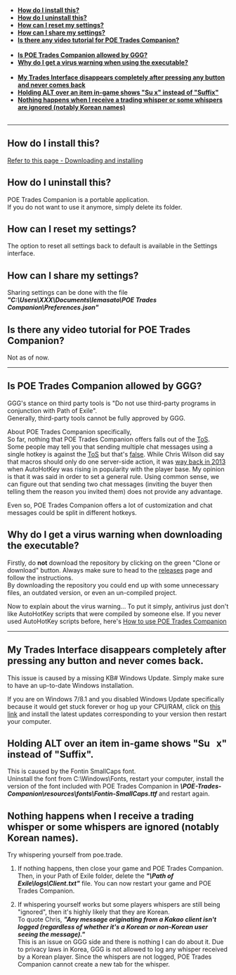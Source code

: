 - [**How do I install this?**](#how-do-i-install-this)  
- [**How do I uninstall this?**](#how-do-i-uninstall-this)  
- [**How can I reset my settings?**](#how-can-i-reset-my-settings)  
- [**How can I share my settings?**](#how-can-i-share-my-settings)  
- [**Is there any video tutorial for POE Trades Companion?**](#is-there-any-video-tutorial-for-poe-trades-companion)  
&nbsp;  
- [**Is POE Trades Companion allowed by GGG?**](#is-poe-trades-companion-allowed-by-ggg)  
- [**Why do I get a virus warning when using the executable?**](#why-do-i-get-a-virus-warning-when-downloading-the-executable)  
&nbsp;  
- [**My Trades Interface disappears completely after pressing any button and never comes back**](#my-trades-interface-disappears-completely-after-pressing-any-button-and-never-comes-back)  
- [**Holding ALT over an item in-game shows "Su   x" instead of "Suffix"**](#holding-alt-over-an-item-in-game-shows-sux-instead-of-suffix)  
- [**Nothing happens when I receive a trading whisper or some whispers are ignored (notably Korean names)**](#nothing-happens-when-i-receive-a-trading-whisper-or-some-whispers-are-ignored-notably-korean-names)  
&nbsp;  

***

## How do I install this?  
[Refer to this page - Downloading and installing](https://lemasato.github.io/POE-Trades-Companion/#downloading-and-installing)  

## How do I uninstall this?  
POE Trades Companion is a portable application.  
If you do not want to use it anymore, simply delete its folder.  

## How can I reset my settings?  
The option to reset all settings back to default is available in the Settings interface.  

## How can I share my settings?  
Sharing settings can be done with the file ***"C:\Users\XXX\Documents\lemasato\POE Trades Companion\Preferences.json"***  

## Is there any video tutorial for POE Trades Companion?  
Not as of now.  

***

## Is POE Trades Companion allowed by GGG?  
GGG's stance on third party tools is "Do not use third-party programs in conjunction with Path of Exile".  
Generally, third-party tools cannot be fully approved by GGG.  

About POE Trades Companion specifically,  
So far, nothing that POE Trades Companion offers falls out of the [ToS](https://www.pathofexile.com/legal/terms-of-use-and-privacy-policy).  
Some people may tell you that sending multiple chat messages using a single hotkey is against the [ToS](https://www.pathofexile.com/legal/terms-of-use-and-privacy-policy) but that's [false](https://www.pathofexile.com/legal/terms-of-use-and-privacy-policy). While Chris Wilson did say that macros should only do one server-side action, it was [way back in 2013](https://www.pathofexile.com/forum/view-thread/473902/page/5#p4197749) when AutoHotKey was rising in popularity with the player base. My opinion is that it was said in order to set a general rule. Using common sense, we can figure out that sending two chat messages (inviting the buyer then telling them the reason you invited them) does not provide any advantage.  

Even so, POE Trades Companion offers a lot of customization and chat messages could be split in different hotkeys.  

## Why do I get a virus warning when downloading the executable?  
Firstly, do **not** download the repository by clicking on the green "Clone or download" button. Always make sure to head to the [releases](https://github.com/lemasato/POE-Trades-Companion/releases) page and follow the instructions.  
By downloading the repository you could end up with some unnecessary files, an outdated version, or even an un-compiled project.  

Now to explain about the virus warning... To put it simply, antivirus just don't like AutoHotKey scripts that were compiled by someone else. If you never used AutoHotKey scripts before, here's [How to use POE Trades Companion](https://github.com/lemasato/POE-Trades-Companion/wiki/How-to-use)  

***  

## My Trades Interface disappears completely after pressing any button and never comes back.  
This issue is caused by a missing KB# Windows Update. Simply make sure to have an up-to-date Windows installation.  

If you are on Windows 7/8.1 and you disabled Windows Update specifically because it would get stuck forever or hog up your CPU/RAM, click on [this link](http://wu.krelay.de/en/) and install the latest updates corresponding to your version then restart your computer.  

## Holding ALT over an item in-game shows "Su&nbsp;&nbsp;&nbsp;x" instead of "Suffix".  
This is caused by the Fontin SmallCaps font.  
Uninstall the font from C:\Windows\Fonts, restart your computer, install the version of the font included with POE Trades Companion in ***\POE-Trades-Companion\resources\fonts\Fontin-SmallCaps.ttf*** and restart again.  

## Nothing happens when I receive a trading whisper or some whispers are ignored (notably Korean names).  
Try whispering yourself from poe.trade.  

1. If nothing happens, then close your game and POE Trades Companion. Then, in your Path of Exile folder, delete the ***"\Path of Exile\logs\Client.txt"*** file. You can now restart your game and POE Trades Companion.  

2. If whispering yourself works but some players whispers are still being "ignored", then it's highly likely that they are Korean.  
To quote Chris, ***"Any message originating from a Kakao client isn't logged (regardless of whether it's a Korean or non-Korean user seeing the message)."***  
This is an issue on GGG side and there is nothing I can do about it. Due to privacy laws in Korea, GGG is not allowed to log any whisper received by a Korean player. Since the whispers are not logged, POE Trades Companion cannot create a new tab for the whisper.  